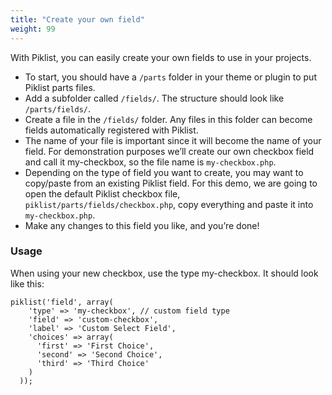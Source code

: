 ```yaml
---
title: "Create your own field"
weight: 99
---
```


With Piklist, you can easily create your own fields to use in your projects.

* To start, you should have a `/parts` folder in your theme or plugin to put Piklist parts files.
* Add a subfolder called `/fields/`. The structure should look like `/parts/fields/`.
* Create a file in the `/fields/` folder. Any files in this folder can become fields automatically registered with Piklist.
* The name of your file is important since it will become the name of your field. For demonstration purposes we’ll create our own checkbox field and call it my-checkbox, so the file name is `my-checkbox.php`.
* Depending on the type of field you want to create, you may want to copy/paste from an existing Piklist field. For this demo, we are going to open the default Piklist checkbox file, `piklist/parts/fields/checkbox.php`, copy everything and paste it into `my-checkbox.php`.
* Make any changes to this field you like, and you’re done!

### Usage
When using your new checkbox, use the type my-checkbox. It should look like this:
```
piklist('field', array(
    'type' => 'my-checkbox', // custom field type
    'field' => 'custom-checkbox',
    'label' => 'Custom Select Field',
    'choices' => array(
      'first' => 'First Choice',
      'second' => 'Second Choice',
      'third' => 'Third Choice'
    )
  ));
 ```
